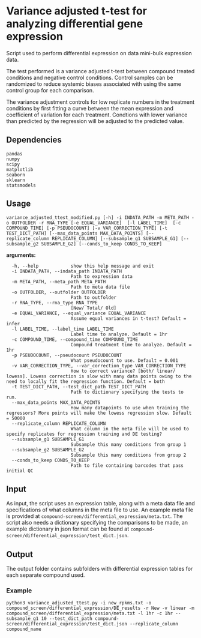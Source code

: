 # Variance adjusted t-test for analyzing differential gene expression
Script used to perform differential expression on data mini-bulk expression data.

The test performed is a variance adjusted t-test between compound treated conditions and negative control conditions. Control samples can be randomized to reduce systemic biases associated with using the same control group for each comparison.

The variance adjustment controls for low replicate numbers in the treatment conditions by first fitting a curve between the mean expression and coefficient of variation for each treatment. Condtions with lower variance than predicted by the regression will be adjusted to the predicted value.

## Dependencies
```
pandas
numpy
scipy
matplotlib
seaborn
sklearn
statsmodels
```

## Usage

`variance_adjusted_ttest_modified.py [-h] -i INDATA_PATH -m META_PATH -o OUTFOLDER -r RNA_TYPE
[-e EQUAL_VARIANCE] 
[-l LABEL_TIME] 
[-c COMPOUND_TIME] [-p PSEUDOCOUNT] [-v VAR_CORRECTION_TYPE] [-t TEST_DICT_PATH]
[--max_data_points MAX_DATA_POINTS]
[--replicate_column REPLICATE_COLUMN] [--subsample_g1 SUBSAMPLE_G1] [--subsample_g2 SUBSAMPLE_G2]
[--conds_to_keep CONDS_TO_KEEP]`


**arguments:**
```
  -h, --help            show this help message and exit
  -i INDATA_PATH, --indata_path INDATA_PATH
                        Path to expression data
  -m META_PATH, --meta_path META_PATH
                        Path to meta data file
  -o OUTFOLDER, --outfolder OUTFOLDER
                        Path to outfolder
  -r RNA_TYPE, --rna_type RNA_TYPE
                        [New/ Total/ Old]
  -e EQUAL_VARIANCE, --equal_variance EQUAL_VARIANCE
                        Assume equal variances in t-test? Default = infer
  -l LABEL_TIME, --label_time LABEL_TIME
                        Label time to analyze. Default = 1hr
  -c COMPOUND_TIME, --compound_time COMPOUND_TIME
                        Compound treatment time to analyze. Default = 1hr
  -p PSEUDOCOUNT, --pseudocount PSEUDOCOUNT
                        What pseudocount to use. Default = 0.001
  -v VAR_CORRECTION_TYPE, --var_correction_type VAR_CORRECTION_TYPE
                        How to correct variance? [both/ linear/ lowess]. Lowess correction is slow with many data points owing to the need to locally fit the regression function. Default = both
  -t TEST_DICT_PATH, --test_dict_path TEST_DICT_PATH
                        Path to dictionary specifying the tests to run.
  --max_data_points MAX_DATA_POINTS
                        How many datapoints to use when training the regressors? More points will make the lowess regression slow. Default = 50000
  --replicate_column REPLICATE_COLUMN
                        What column in the meta file will be used to specify replicates for regression training and DE testing?
  --subsample_g1 SUBSAMPLE_G1
                        Subsample this many conditions from group 1
  --subsample_g2 SUBSAMPLE_G2
                        Subsample this many conditions from group 2
  --conds_to_keep CONDS_TO_KEEP
                        Path to file containing barcodes that pass initial QC

```
## Input

As input, the script uses an expression table, along with a meta data file and specifications of what columns in the meta file to use. An example meta file is provided at `compound-screen/differential_expression/meta.txt`. The script also needs a dictionary specifying the comparisons to be made, an example dictionary in json format can be found at `compound-screen/differential_expression/test_dict.json`.

## Output 

The output folder contains subfolders with differential expression tables for each separate compound used.

### Example

```python3 variance_adjusted_ttest.py -i new_rpkms.txt -o compound_screen/differential_expression/DE_results -r New -v linear -m compound_screen/differential_expression/meta.txt -l 1hr -c 1hr --subsample_g1 10 --test_dict_path compound-screen/differential_expression/test_dict.json --replicate_column compound_name```
